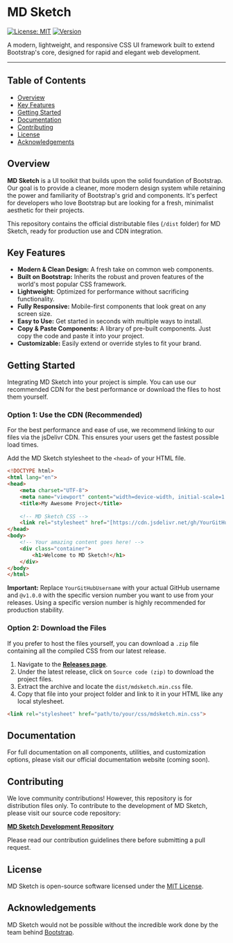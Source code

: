 # MD Sketch

[![License: MIT](https://img.shields.io/badge/License-MIT-blue.svg)](https://opensource.org/licenses/MIT)
[![Version](https://img.shields.io/badge/version-v1.0.0-brightgreen.svg)](https://github.com/YourGitHubUsername/mdsketch)

A modern, lightweight, and responsive CSS UI framework built to extend Bootstrap's core, designed for rapid and elegant web development.

---

## Table of Contents

- [Overview](#overview)
- [Key Features](#key-features)
- [Getting Started](#getting-started)
- [Documentation](#documentation)
- [Contributing](#contributing)
- [License](#license)
- [Acknowledgements](#acknowledgements)

## Overview

**MD Sketch** is a UI toolkit that builds upon the solid foundation of Bootstrap. Our goal is to provide a cleaner, more modern design system while retaining the power and familiarity of Bootstrap's grid and components. It's perfect for developers who love Bootstrap but are looking for a fresh, minimalist aesthetic for their projects.

This repository contains the official distributable files (`/dist` folder) for MD Sketch, ready for production use and CDN integration.

## Key Features

- **Modern & Clean Design:** A fresh take on common web components.
- **Built on Bootstrap:** Inherits the robust and proven features of the world's most popular CSS framework.
- **Lightweight:** Optimized for performance without sacrificing functionality.
- **Fully Responsive:** Mobile-first components that look great on any screen size.
- **Easy to Use:** Get started in seconds with multiple ways to install.
- **Copy & Paste Components:** A library of pre-built components. Just copy the code and paste it into your project.
- **Customizable:** Easily extend or override styles to fit your brand.

## Getting Started

Integrating MD Sketch into your project is simple. You can use our recommended CDN for the best performance or download the files to host them yourself.

### Option 1: Use the CDN (Recommended)

For the best performance and ease of use, we recommend linking to our files via the jsDelivr CDN. This ensures your users get the fastest possible load times.

Add the MD Sketch stylesheet to the `<head>` of your HTML file.

```html
<!DOCTYPE html>
<html lang="en">
<head>
    <meta charset="UTF-8">
    <meta name="viewport" content="width=device-width, initial-scale=1.0">
    <title>My Awesome Project</title>
    
    <!-- MD Sketch CSS -->
    <link rel="stylesheet" href="[https://cdn.jsdelivr.net/gh/YourGitHubUsername/mdsketch@v1.0.0/dist/mdsketch.min.css](https://cdn.jsdelivr.net/gh/YourGitHubUsername/mdsketch@v1.0.0/dist/mdsketch.min.css)">
</head>
<body>
    <!-- Your amazing content goes here! -->
    <div class="container">
        <h1>Welcome to MD Sketch!</h1>
    </div>
</body>
</html>
```

**Important:** Replace `YourGitHubUsername` with your actual GitHub username and `@v1.0.0` with the specific version number you want to use from your releases. Using a specific version number is highly recommended for production stability.

### Option 2: Download the Files

If you prefer to host the files yourself, you can download a `.zip` file containing all the compiled CSS from our latest release.

1.  Navigate to the [**Releases page**](https://github.com/YourGitHubUsername/mdsketch/releases).
2.  Under the latest release, click on `Source code (zip)` to download the project files.
3.  Extract the archive and locate the `dist/mdsketch.min.css` file.
4.  Copy that file into your project folder and link to it in your HTML like any local stylesheet.

```html
<link rel="stylesheet" href="path/to/your/css/mdsketch.min.css">
```

## Documentation

For full documentation on all components, utilities, and customization options, please visit our official documentation website (coming soon).

## Contributing

We love community contributions! However, this repository is for distribution files only. To contribute to the development of MD Sketch, please visit our source code repository:

**[MD Sketch Development Repository](https://github.com/YourGitHubUsername/mdsketch-dev)**

Please read our contribution guidelines there before submitting a pull request.

## License

MD Sketch is open-source software licensed under the [MIT License](https://opensource.org/licenses/MIT).

## Acknowledgements

MD Sketch would not be possible without the incredible work done by the team behind [Bootstrap](https://getbootstrap.com/).
